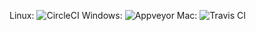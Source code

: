 Linux: ![CircleCI](https://img.shields.io/circleci/project/github/OutbackMan/rylang.svg?style=flat-square&logo=circleci)
Windows: ![Appveyor](https://img.shields.io/appveyor/ci/OutbackMan/rylang.svg?style=flat-square&logo=appveyor)
Mac: ![Travis CI](https://img.shields.io/travis/OutbackMan/rylang.svg?style=flat-square&logo=travis)
